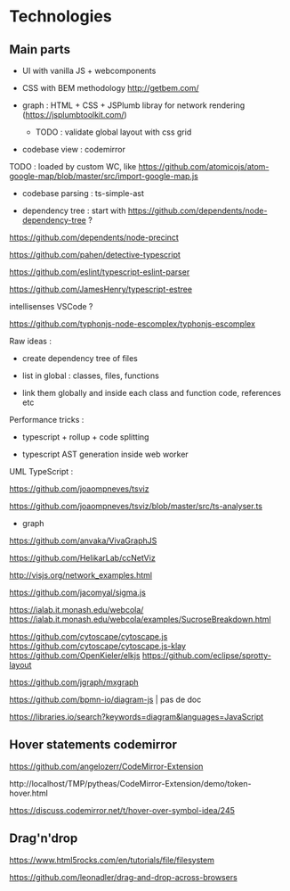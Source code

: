 # Technologies

## Main parts

-   UI with vanilla JS + webcomponents

-   CSS with BEM methodology http://getbem.com/

-   graph : HTML + CSS + JSPlumb libray for network rendering (https://jsplumbtoolkit.com/)

    -   TODO : validate global layout with css grid

-   codebase view : codemirror

TODO : loaded by custom WC, like https://github.com/atomicojs/atom-google-map/blob/master/src/import-google-map.js

-   codebase parsing : ts-simple-ast

-   dependency tree : start with https://github.com/dependents/node-dependency-tree ?

https://github.com/dependents/node-precinct

https://github.com/pahen/detective-typescript

https://github.com/eslint/typescript-eslint-parser

https://github.com/JamesHenry/typescript-estree

intellisenses VSCode ?

https://github.com/typhonjs-node-escomplex/typhonjs-escomplex

Raw ideas :

-   create dependency tree of files

-   list in global : classes, files, functions

-   link them globally and inside each class and function code, references etc

Performance tricks :

-   typescript + rollup + code splitting

-   typescript AST generation inside web worker

UML TypeScript :

https://github.com/joaompneves/tsviz

https://github.com/joaompneves/tsviz/blob/master/src/ts-analyser.ts

-   graph

https://github.com/anvaka/VivaGraphJS

https://github.com/HelikarLab/ccNetViz

http://visjs.org/network_examples.html

https://github.com/jacomyal/sigma.js

https://ialab.it.monash.edu/webcola/
https://ialab.it.monash.edu/webcola/examples/SucroseBreakdown.html

https://github.com/cytoscape/cytoscape.js
https://github.com/cytoscape/cytoscape.js-klay
https://github.com/OpenKieler/elkjs
https://github.com/eclipse/sprotty-layout

https://github.com/jgraph/mxgraph

https://github.com/bpmn-io/diagram-js | pas de doc

https://libraries.io/search?keywords=diagram&languages=JavaScript

## Hover statements codemirror

https://github.com/angelozerr/CodeMirror-Extension

http://localhost/TMP/pytheas/CodeMirror-Extension/demo/token-hover.html

https://discuss.codemirror.net/t/hover-over-symbol-idea/245

## Drag'n'drop

https://www.html5rocks.com/en/tutorials/file/filesystem

https://github.com/leonadler/drag-and-drop-across-browsers
